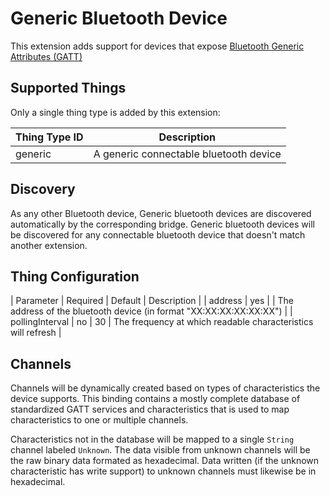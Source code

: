 # Generic Bluetooth Device

This extension adds support for devices that expose [Bluetooth Generic Attributes (GATT)](https://www.bluetooth.com/specifications/gatt/)

## Supported Things

Only a single thing type is added by this extension:

| Thing Type ID | Description                                     |
|---------------|-------------------------------------------------|
| generic       | A generic connectable bluetooth device          |

## Discovery

As any other Bluetooth device, Generic bluetooth devices are discovered automatically by the corresponding bridge.
Generic bluetooth devices will be discovered for any connectable bluetooth device that doesn't match another extension.

## Thing Configuration

| Parameter       | Required | Default | Description                                                         |
| address         | yes      |         | The address of the bluetooth device (in format "XX:XX:XX:XX:XX:XX") |
| pollingInterval | no       | 30      | The frequency at which readable characteristics will refresh        |

## Channels

Channels will be dynamically created based on types of characteristics the device supports.
This binding contains a mostly complete database of standardized GATT services and characteristics 
that is used to map characteristics to one or multiple channels.

Characteristics not in the database will be mapped to a single `String` channel labeled `Unknown`.
The data visible from unknown channels will be the raw binary data formated as hexadecimal.
Data written (if the unknown characteristic has write support) to unknown channels must likewise be in hexadecimal.
